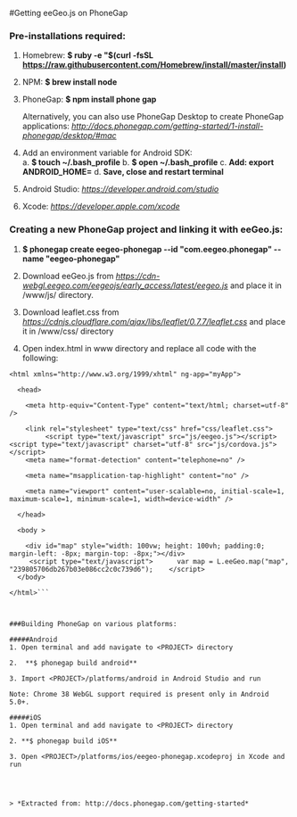 #Getting eeGeo.js on PhoneGap


### Pre-installations required:

1. Homebrew:
**$ ruby -e "$(curl -fsSL https://raw.githubusercontent.com/Homebrew/install/master/install)**
 
2. NPM: 
**$ brew install node**

3. PhoneGap:
**$ npm install phone gap**

	Alternatively, you can also use PhoneGap Desktop to create PhoneGap applications: 
*http://docs.phonegap.com/getting-started/1-install-phonegap/desktop/#mac*

4. Add an environment variable for Android SDK:   
a. **$ touch ~/.bash_profile**
b. **$ open ~/.bash_profile**
c. **Add: export ANDROID_HOME=<ROOT TO ANDROID SDK>**
d. **Save, close and restart terminal**

5. Android Studio: 
*https://developer.android.com/studio*

6. Xcode: 
*https://developer.apple.com/xcode*

### Creating a new PhoneGap project and linking it with eeGeo.js:

1. **$ phonegap create eegeo-phonegap --id "com.eegeo.phonegap" --name "eegeo-phonegap"**


2. Download eeGeo.js from *https://cdn-webgl.eegeo.com/eegeojs/early_access/latest/eegeo.js* and place it in <PROJECT>/www/js/ directory.

3. Download leaflet.css from *https://cdnjs.cloudflare.com/ajax/libs/leaflet/0.7.7/leaflet.css* and place it in <PROJECT>/www/css/ directory

4. Open index.html in www directory and replace all code with the following:



```<!DOCTYPE html PUBLIC "-//W3C//DTD XHTML 1.0 Transitional//EN" "http://www.w3.org/TR/xhtml1/DTD/xhtml1-transitional.dtd"> 
<html xmlns="http://www.w3.org/1999/xhtml" ng-app="myApp">
   
  <head>
         
    <meta http-equiv="Content-Type" content="text/html; charset=utf-8" />
         
    <link rel="stylesheet" type="text/css" href="css/leaflet.css">
         <script type="text/javascript" src="js/eegeo.js"></script>     <script type="text/javascript" charset="utf-8" src="js/cordova.js"></script>      
    <meta name="format-detection" content="telephone=no" />
         
    <meta name="msapplication-tap-highlight" content="no" />
         
    <meta name="viewport" content="user-scalable=no, initial-scale=1, maximum-scale=1, minimum-scale=1, width=device-width" />
       
  </head>
    
  <body >
      
    <div id="map" style="width: 100vw; height: 100vh; padding:0; margin-left: -8px; margin-top: -8px;"></div>
     <script type="text/javascript">      var map = L.eeGeo.map("map", "239805706db267b03e086cc2c0c739d6");    </script>  
  </body>
   
</html>```



###Building PhoneGap on various platforms:

#####Android
1. Open terminal and add navigate to <PROJECT> directory

2.  **$ phonegap build android**

3. Import <PROJECT>/platforms/android in Android Studio and run

Note: Chrome 38 WebGL support required is present only in Android 5.0+.
	
#####iOS
1. Open terminal and add navigate to <PROJECT> directory

2. **$ phonegap build iOS**

3. Open <PROJECT>/platforms/ios/eegeo-phonegap.xcodeproj in Xcode and run 




> *Extracted from: http://docs.phonegap.com/getting-started*

